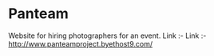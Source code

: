 # Panteam
Website for hiring photographers for an event. Link :- Link :- http://www.panteamproject.byethost9.com/
